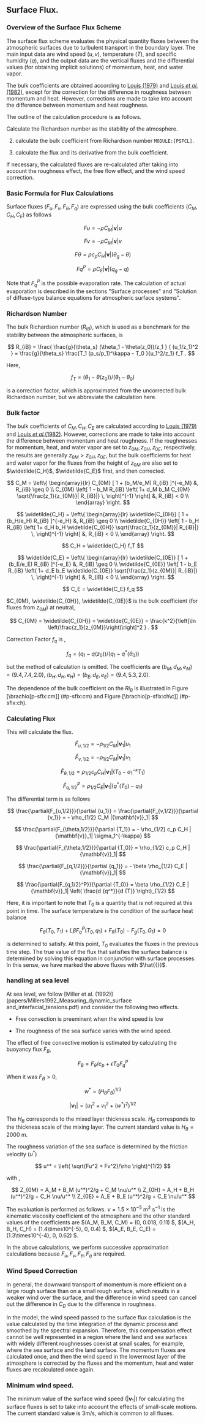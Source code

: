 ## Surface Flux.

### Overview of the Surface Flux Scheme

The surface flux scheme evaluates the physical quantity fluxes between the atmospheric surfaces due to turbulent transport in the boundary layer. The main input data are wind speed ($u, v$),  temperature ($T$), and specific humidity ($q$), and the output data are the vertical fluxes and the differential values (for obtaining implicit solutions) of momentum, heat, and water vapor.

The bulk coefficients are obtained according to [Louis (1979)](./papers/Louis1979_Article_AParametricModelOfVerticalEddy.pdf) and [Louis <span>*et al.*</span>(1982)](./papers/Louis1982_a_short_history_of_the_operational_pbl_parameterization_at_ecmwf.pdf), except for the correction for the difference in roughness between momentum and heat. However, corrections are made to take into account the difference between momentum and heat roughness.

The outline of the calculation procedure is as follows.

Calculate the Richardson number as the stability of the atmosphere.

2. calculate the bulk coefficient from Richardson number `MODULE:[PSFCL]`.

3. calculate the flux and its derivative from the bulk coefficient.

If necessary, the calculated fluxes are re-calculated after taking into account the roughness effect, the free flow effect, and the wind speed correction.

### Basic Formula for Flux Calculations

Surface fluxes ($F_u, F_v, F_\theta, F_q$) are expressed using the bulk coefficients ($C_M, C_H, C_E$) as follows

$$
Fu  =  - \rho C_M |{\mathbf{v}}| u
$$


$$
Fv  =  - \rho C_M |{\mathbf{v}}| v
$$


$$
F\theta  = \rho c_p C_H |{\mathbf{v}}| ( \theta_g - \theta )
$$


$$
Fq^P =  \rho C_E |{\mathbf{v}}| ( q_g - q )
$$


Note that $F_q^P$ is the possible evaporation rate. The calculation of actual evaporation is described in the sections "Surface processes" and "Solution of diffuse-type balance equations for atmospheric surface systems".

### Richardson Number

The bulk Richardson number ($R_{iB}$), which is used as a benchmark for the stability between the atmospheric surfaces, is

$$
R_{iB} = \frac{ \frac{g}{\theta_s} (\theta_1 - \theta(z_0))/z_1 }
              { (u_1/z_1)^2                                  }
       = \frac{g}{\theta_s}
         \frac{T_1 (p_s/p_1)^\kappa - T_0 }{u_1^2/z_1} f_T .
$$


Here,

$$
f_T = (\theta_1 - \theta(z_0))/(\theta_1 - \theta_0)
$$


is a correction factor, which is approximated from the uncorrected bulk Richardson number, but we abbreviate the calculation here.

### Bulk factor

The bulk coefficients of $C_M,C_H,C_E$ are calculated according to [Louis (1979)](./papers/Louis1979_Article_AParametricModelOfVerticalEddy.pdf) and [Louis <span>*et al.*</span>(1982)](./papers/Louis1982_a_short_history_of_the_operational_pbl_parameterization_at_ecmwf.pdf). However, corrections are made to take into account the difference between momentum and heat roughness. If the roughnesses for momentum, heat, and water vapor are set to $z_{0M}, z_{0H}, z_{0E}$, respectively, the results are generally $z_{0M} > z_{0H}, z_{0E}$, but the bulk coefficients for heat and water vapor for the fluxes from the height of $z_{0M}$ are also set to $\widetilde{C_H}$, $\widetilde{C_E}$ first, and then corrected.

$$
C_M = \left\{
      \begin{array}{lr}
      C_{0M} [ 1 + (b_M/e_M)  R_{iB} ]^{-e_M}
			&,
          R_{iB} \geq 0 \\
      C_{0M} \left[ 1 - b_M R_{iB} \left( 1+ d_M b_M C_{0M}
                                  \sqrt{\frac{z_1}{z_{0M}}| R_{iB}|} \,
                                  \right)^{-1} \right]     
		  &,
          R_{iB} < 0 \\
      \end{array} \right.
$$


$$
\widetilde{C_H} = \left\{
      \begin{array}{lr}
      \widetilde{C_{0H}} [ 1 + (b_H/e_H) R_{iB} ]^{-e_H}
			&,
          R_{iB} \geq 0 \\
      \widetilde{C_{0H}} \left[ 1 - b_H R_{iB}
                                  \left( 1+ d_H b_H \widetilde{C_{0H}}
                                  \sqrt{\frac{z_1}{z_{0M}}| R_{iB}|} \,
                                  \right)^{-1} \right]
			 &,     
          R_{iB} < 0 \\
      \end{array} \right.
$$


$$
C_H = \widetilde{C_H} f_T
$$


$$
\widetilde{C_E} = \left\{
      \begin{array}{lr}
      \widetilde{C_{0E}} [ 1 + (b_E/e_E) R_{iB} ]^{-e_E}
			&,
          R_{iB} \geq 0 \\
      \widetilde{C_{0E}} \left[ 1 - b_E R_{iB}
                                  \left( 1+ d_E b_E \widetilde{C_{0E}}
                                  \sqrt{\frac{z_1}{z_{0M}}| R_{iB}|} \,
                                  \right)^{-1} \right]      
		  &,
          R_{iB} < 0 \\
      \end{array} \right.
$$


$$
C_E = \widetilde{C_E} f_q
$$


$C_{0M}, \widetilde{C_{0H}}, \widetilde{C_{0E}}$ is the bulk coefficient (for fluxes from $z_{0M}$) at neutral,

$$
C_{0M}  =  \widetilde{C_{0H}}  =  \widetilde{C_{0E}}  =
       \frac{k^2}{\left[\ln \left(\frac{z_1}{z_{0M}}\right)\right]^2 } .
$$


Correction Factor $f_q$ is ,

$$
  f_q = (q_1 - q(z_0))/(q_1 - q^{\ast}(\theta_0))
$$


but the method of calculation is omitted. The coefficients are $( b_M, d_M, e_M ) = ( 9.4, 7.4, 2.0 )$,
$( b_H, d_H, e_H ) = ( b_E, d_E, e_E ) = ( 9.4, 5.3, 2.0 )$.

The dependence of the bulk coefficient on the $Ri_B$ is illustrated in Figure [\brachio[p-sflx:cm\]] (#p-sflx:cm) and Figure [\brachio[p-sflx:ch\c\]] (#p-sflx:ch).

### Calculating Flux

This will calculate the flux.

$$
\hat{F}_{u,1/2}  =  - \rho_{1/2} C_M |{\mathbf{v}}_1| u_1
$$


$$
\hat{F}_{v,1/2}  =  - \rho_{1/2} C_M |{\mathbf{v}}_1| v_1
$$


$$
\hat{F}_{\theta,1/2}  = \rho_{1/2} c_p C_H |{\mathbf{v}}_1|
                    \left( T_0 - \sigma_1^{-\kappa} T_1 \right)
$$


$$
\hat{F}_{q,1/2}^P  =  \rho_{1/2} C_E |{\mathbf{v}}_1|
                    \left( q^*(T_0) - q_1 \right)
$$


The differential term is as follows

$$
\frac{\partial{F_{u,1/2}}}{\partial {u_1}} = \frac{\partial{F_{v,1/2}}}{\partial {v_1}}
= - \rho_{1/2} C_M |{\mathbf{v}}_1|
$$


$$
\frac{\partial{F_{\theta,1/2}}}{\partial {T_1}}
= - \rho_{1/2} c_p C_H |{\mathbf{v}}_1| \sigma_1^{-\kappa}
$$


$$
\frac{\partial{F_{\theta,1/2}}}{\partial {T_0}}
= \rho_{1/2} c_p C_H |{\mathbf{v}}_1|
$$


$$
\frac{\partial{F_{q,1/2}}}{\partial {q_1}}
 =  - \beta \rho_{1/2} C_E |{\mathbf{v}}_1|
$$


$$
\frac{\partial{F_{q,1/2}^P}}{\partial {T_0}}
 =  \beta \rho_{1/2} C_E |{\mathbf{v}}_1| \left( \frac{d {q^*}}{d {T}} \right)_{1/2}
$$


Here, it is important to note that $T_0$ is a quantity that is not required at this point in time. The surface temperature is the condition of the surface heat balance

$$
   F_\theta(T_0,T_1) + L \beta F_q^P(T_0,q_1) + F_R(T_0) - F_g(T_0,G_1) = 0
$$


is determined to satisfy. At this point, $T_0$ evaluates the fluxes in the previous time step. The true value of the flux that satisfies the surface balance is determined by solving this equation in conjunction with surface processes. In this sense, we have marked the above fluxes with $\hat{{}}$.

### handling at sea level

At sea level, we follow [Miller et al. (1992)](papers/Millers1992_Measuring_dynamic_surface and_interfacial_tensions.pdf) and consider the following two effects.

 - Free convection is preeminent when the wind speed is low

 - The roughness of the sea surface varies with the wind speed.

The effect of free convective motion is estimated by calculating the buoyancy flux $F_B$,

$$
  F_B = F_\theta/c_p + \epsilon T_0 F_q^P
$$


When it was $F_B >0$,

$$
  w^* = ( H_{B} F_B )^{1/3}
$$


$$
  |{\mathbf{v}}_1| = \left( u_1^2 + v_1^2 + (w^*)^2 \right)^{1/2}
$$


The $H_B$ corresponds to the mixed layer thickness scale. $H_B$ corresponds to the thickness scale of the mixing layer. The current standard value is $H_B=2000$ m.

The roughness variation of the sea surface is determined by the friction velocity ($u^*$)

$$
  u^* = \left( \sqrt{Fu^2 + Fv^2}/\rho \right)^{1/2}
$$


with ,

$$
  Z_{0M}  =  A_M + B_M (u^*)^2/g + C_M \nu/u^* \\
  Z_{0H}  =  A_H + B_H (u^*)^2/g + C_H \nu/u^* \\
  Z_{0E}  =  A_E + B_E (u^*)^2/g + C_E \nu/u^*
$$




The evaluation is performed as follows. $\nu=1.5\times10^{-5}$ m$^2$ s$^{-1}$ is the kinematic viscosity coefficient of the atmosphere and the other standard values of the coefficients are $(A_M, B_M, C_M) = (0, 0.018, 0.11) $, $(A_H, B_H, C_H) = (1.4\times10^{-5}, 0, 0.4) $, $(A_E, B_E, C_E) = (1.3\times10^{-4}, 0, 0.62) $.

In the above calculations, we perform successive approximation calculations because $F_u, F_v, F_\theta, F_q$ are required.

### Wind Speed Correction

In general, the downward transport of momentum is more efficient on a large rough surface than on a small rough surface, which results in a weaker wind over the surface, and the difference in wind speed can cancel out the difference in $C_D$ due to the difference in roughness.

In the model, the wind speed passed to the surface flux calculation is the value calculated by the time integration of the dynamic process and smoothed by the spectral expansion. Therefore, this compensation effect cannot be well represented in a region where the land and sea surfaces with widely different roughnesses coexist at small scales, for example, where the sea surface and the land surface. The momentum fluxes are calculated once, and then the wind speed in the lowermost layer of the atmosphere is corrected by the fluxes and the momentum, heat and water fluxes are recalculated once again.

### Minimum wind speed.

The minimum value of the surface wind speed ($|{\mathbf{v}}_1|$) for calculating the surface fluxes is set to take into account the effects of small-scale motions. The current standard value is $3  \mathrm{m/s}$, which is common to all fluxes.
